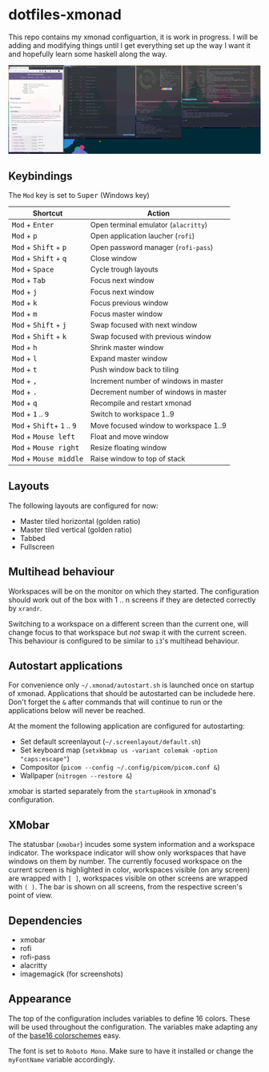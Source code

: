 # dotfiles-xmonad

This repo contains my xmonad configuartion, it is work in progress.
I will be adding and modifying things until I get everything set up the way I
want it and hopefully learn some haskell along the way.

![Screenshot with 3 screens attached](./scrot.png "Sceenshot")

## Keybindings

The `Mod` key is set to <kbd>Super</kbd> (Windows key)

| Shortcut                                                        | Action                                |
|-----------------------------------------------------------------|---------------------------------------|
| <kbd>Mod</kbd> + <kbd>Enter</kbd>                               | Open terminal emulator (`alacritty`)  |
| <kbd>Mod</kbd> + <kbd>p</kbd>                                   | Open application laucher (`rofi`)     |
| <kbd>Mod</kbd> + <kbd>Shift</kbd> + <kbd>p</kbd>                | Open password manager (`rofi-pass`)   |
| <kbd>Mod</kbd> + <kbd>Shift</kbd> + <kbd>q</kbd>                | Close window                          |
| <kbd>Mod</kbd> + <kbd>Space</kbd>                               | Cycle trough layouts                  |
| <kbd>Mod</kbd> + <kbd>Tab</kbd>                                 | Focus next window                     |
| <kbd>Mod</kbd> + <kbd>j</kbd>                                   | Focus next window                     |
| <kbd>Mod</kbd> + <kbd>k</kbd>                                   | Focus previous window                 |
| <kbd>Mod</kbd> + <kbd>m</kbd>                                   | Focus master window                   |
| <kbd>Mod</kbd> + <kbd>Shift</kbd> + <kbd>j</kbd>                | Swap focused with next window         |
| <kbd>Mod</kbd> + <kbd>Shift</kbd> + <kbd>k</kbd>                | Swap focused with previous window     |
| <kbd>Mod</kbd> + <kbd>h</kbd>                                   | Shrink master window                  |
| <kbd>Mod</kbd> + <kbd>l</kbd>                                   | Expand master window                  |
| <kbd>Mod</kbd> + <kbd>t</kbd>                                   | Push window back to tiling            |
| <kbd>Mod</kbd> + <kbd>,</kbd>                                   | Increment number of windows in master |
| <kbd>Mod</kbd> + <kbd>.</kbd>                                   | Decrement number of windows in master |
| <kbd>Mod</kbd> + <kbd>q</kbd>                                   | Recompile and restart xmonad          |
| <kbd>Mod</kbd> + <kbd>1</kbd> .. <kbd>9</kbd>                   | Switch to workspace 1..9              |
| <kbd>Mod</kbd> + <kbd>Shift</kbd>+ <kbd>1</kbd> .. <kbd>9</kbd> | Move focused window to workspace 1..9 |
| <kbd>Mod</kbd> + <kbd>Mouse left</kbd>                          | Float and move window                 |
| <kbd>Mod</kbd> + <kbd>Mouse right</kbd>                         | Resize floating window                |
| <kbd>Mod</kbd> + <kbd>Mouse middle</kbd>                        | Raise window to top of stack          |

## Layouts

The following layouts are configured for now:

- Master tiled horizontal (golden ratio)
- Master tiled vertical (golden ratio)
- Tabbed
- Fullscreen

## Multihead behaviour

Workspaces will be on the monitor on which they started. The configuration
should work out of the box with 1 .. n screens if they are detected correctly by
`xrandr`.

Switching to a workspace on a different screen than the current one, will change
focus to that workspace but *not* swap it with the current screen. This
behaviour is configured to be similar to `i3`'s multihead behaviour.

## Autostart applications

For convenience only `~/.xmonad/autostart.sh` is launched once on startup of
xmonad. Applications that should be autostarted can be includede here. Don't
forget the `&` after commands that will continue to run or the applications
below will never be reached.

At the moment the following application are configured for autostarting:

- Set default screenlayout (`~/.screenlayout/default.sh`)
- Set keyboard map (`setxkbmap us -variant colemak -option "caps:escape"`)
- Compositor (`picom --config ~/.config/picom/picom.conf &`)
- Wallpaper (`nitrogen --restore &`)

xmobar is started separately from the `startupHook` in xmonad's configuration.

## XMobar

The statusbar (`xmobar`) incudes some system information and a workspace
indicator. The workspace indicator will show only workspaces that have windows
on them by number. The currently focused workspace on the current screen is highlighted in color,
workspaces visible (on any screen) are wrapped with `[ ]`, workspaces visible on
other screens are wrapped with `( )`. The bar is shown on all screens, from the
respective screen's point of view.

## Dependencies

- xmobar
- rofi
- rofi-pass
- alacritty
- imagemagick (for screenshots)

## Appearance

The top of the configuration includes variables to define 16 colors. These will
be used throughout the configuration. The variables make adapting any
of the [base16 colorschemes](http://chriskempson.com/projects/base16/) easy.

The font is set to `Roboto Mono`. Make sure to have it installed or change the
`myFontName` variable accordingly.
